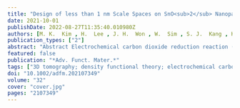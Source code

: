```yaml
---
title: "Design of less than 1 nm Scale Spaces on SnO<sub>2</sub> Nanoparticles for High‐Performance Electrochemical CO<sub>2</sub> Reduction"
date: 2021-10-01
publishDate: 2022-08-27T11:35:40.010980Z
authors: [M. K.  Kim , H.  Lee , J. H.  Won , W.  Sim , S. J.  Kang , H.  Choi , M.  Sharma , H.  Oh , <b>S.  Ringe*</b> , Y.  Kwon* , H. M.  Jeong* ]
publication_types: ["2"]
abstract: "Abstract Electrochemical carbon dioxide reduction reaction (CO2RR) is a promising approach to mitigate CO2 concentration and generate carbon feedstock. Recently, the (sub-)nanometer design of catalyst structures has been revealed as an efficient means to control the reaction process through the local reaction environment. Herein, the synthesis of a novel tin oxide (SnOx) nanoparticle (NP) catalyst with highly controlled sub-nanoscale interplanar gaps of widths <1 nm (SnOx NP-s) is reported via the lithium electrochemical tuning (LiET) method. Transmission electron microscopy (TEM) and 3D-tomo-scanning TEM (STEM) analysis confirm the presence of a distinct segmentation pattern and the newly engineered interparticle confined space in the SnOx NP-s. The catalyst exhibits a significant increase in CO2RR versus hydrogen evolution selectivity by a factor of $≈$5 with 20% higher formate selectivity relative to pristine SnO2 NPs at ?1.2 VRHE. Density functional theory calculations and cation-size-dependent experiments indicate that this is attributable to a gap-stabilization of the rate-limiting *OCHO and *COOH intermediates, the formation of which is driven by the interfacial electric field. Moreover, the SnOx NP-s exhibits stable performance during CO2RR over 50 h. These results highlight the potential of controlled atomic spaces in directing electrochemical reaction selectivity and the design of highly optimized catalytic materials."
featured: false
publication: "*Adv. Funct. Mater.*"
tags: ["3D tomography; density functional theory; electrochemical carbon dioxide reduction; space confinement; sub-nanospacing"]
doi: "10.1002/adfm.202107349"
volume: "32"
cover: "cover.jpg"
pages: "2107349"
---
```


